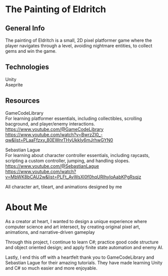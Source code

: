# The Painting of Eldritch

## General Info
The painting of Eldritch is a small, 2D pixel platformer game where the player navigates through a level, avoiding nightmare entities, to collect gems and win the game.

## Technologies
Unity  
Aseprite  

## Resources
GameCodeLibrary  
For learning platformer essentials, including collectibles, scrolling bacground, and player/enemy interactions.  
https://www.youtube.com/@GameCodeLibrary  
https://www.youtube.com/watch?v=BwrzZI0_-qw&list=PLaaFfzxy_80EWnrTHyUkkIy6mJrhwGYN0  

Sebastian Lague  
For learning about character controller essentials, including raycasts, scripting a custom controller, jumping, and handling slopes.  
https://www.youtube.com/@SebastianLague  
https://www.youtube.com/watch?v=MbWK8bCAU2w&list=PLFt_AvWsXl0f0hqURlhyIoAabKPgRsqjz  

All character art, tileart, and animations designed by me

# About Me
As a creator at heart, I wanted to design a unique experience where computer science and art intersect, by creating‬ original pixel art, animations, and narrative-driven gameplay‬

Through this project, I continue to learn C#; practice good code structure and object oriented design; and apply finite state automation and enemy AI.

Lastly, I end this off with a heartfelt thank you to GameCodeLibrary and Sebastian Lague for their amazing tutorials. They have made learning Unity and C# so much easier and more enjoyable.
‭
